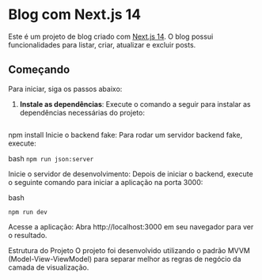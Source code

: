 # Blog com Next.js 14

Este é um projeto de blog criado com [Next.js 14](https://nextjs.org). O blog possui funcionalidades para listar, criar, atualizar e excluir posts.

## Começando

Para iniciar, siga os passos abaixo:

1. **Instale as dependências**:
   Execute o comando a seguir para instalar as dependências necessárias do projeto:

   ```bash
  npm install
Inicie o backend fake: Para rodar um servidor backend fake, execute:

bash
`npm run json:server`

Inicie o servidor de desenvolvimento: Depois de iniciar o backend, execute o seguinte comando para iniciar a aplicação na porta 3000:

bash

`npm run dev`

Acesse a aplicação: Abra http://localhost:3000 em seu navegador para ver o resultado.

Estrutura do Projeto
O projeto foi desenvolvido utilizando o padrão MVVM (Model-View-ViewModel) para separar melhor as regras de negócio da camada de visualização.
